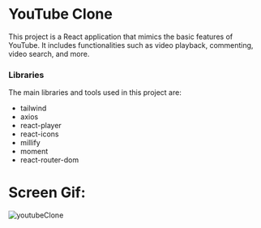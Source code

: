 # YouTube Clone

This project is a React application that mimics the basic features of YouTube. It includes functionalities such as video playback, commenting, video search, and more.


### Libraries

The main libraries and tools used in this project are:

- tailwind
- axios
- react-player
- react-icons
- millify
- moment
- react-router-dom

# Screen Gif: 
![youtubeClone](https://github.com/gurkanceylan41/youtube-clone/assets/165313565/80e0cc9f-ca02-42d0-b2c3-9e9051d5bf63)
